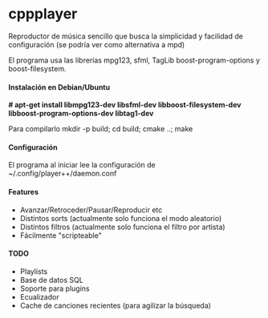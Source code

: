 # cppplayer

Reproductor de música sencillo que busca la simplicidad y facilidad de configuración (se podría ver como alternativa a mpd)

El programa usa las librerías mpg123, sfml, TagLib boost-program-options y boost-filesystem. 

#### Instalación en Debian/Ubuntu

**# apt-get install libmpg123-dev libsfml-dev libboost-filesystem-dev libboost-program-options-dev libtag1-dev**

Para compilarlo
  mkdir -p build; cd build; cmake ..; make

#### Configuración

El programa al iniciar lee la configuración de ~/.config/player++/daemon.conf

#### Features

- Avanzar/Retroceder/Pausar/Reproducir etc
- Distintos sorts (actualmente solo funciona el modo aleatorio)
- Distintos filtros (actualmente solo funciona el filtro por artista)
- Fácilmente "scripteable"


#### TODO

- Playlists
- Base de datos SQL
- Soporte para plugins
- Ecualizador
- Cache de canciones recientes (para agilizar la búsqueda)
